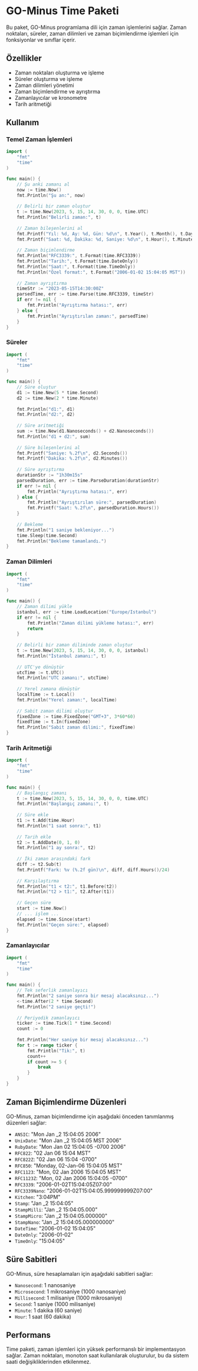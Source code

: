 # GO-Minus Time Paketi

Bu paket, GO-Minus programlama dili için zaman işlemlerini sağlar. Zaman noktaları, süreler, zaman dilimleri ve zaman biçimlendirme işlemleri için fonksiyonlar ve sınıflar içerir.

## Özellikler

- Zaman noktaları oluşturma ve işleme
- Süreler oluşturma ve işleme
- Zaman dilimleri yönetimi
- Zaman biçimlendirme ve ayrıştırma
- Zamanlayıcılar ve kronometre
- Tarih aritmetiği

## Kullanım

### Temel Zaman İşlemleri

```go
import (
    "fmt"
    "time"
)

func main() {
    // Şu anki zamanı al
    now := time.Now()
    fmt.Println("Şu an:", now)
    
    // Belirli bir zaman oluştur
    t := time.New(2023, 5, 15, 14, 30, 0, 0, time.UTC)
    fmt.Println("Belirli zaman:", t)
    
    // Zaman bileşenlerini al
    fmt.Printf("Yıl: %d, Ay: %d, Gün: %d\n", t.Year(), t.Month(), t.Day())
    fmt.Printf("Saat: %d, Dakika: %d, Saniye: %d\n", t.Hour(), t.Minute(), t.Second())
    
    // Zaman biçimlendirme
    fmt.Println("RFC3339:", t.Format(time.RFC3339))
    fmt.Println("Tarih:", t.Format(time.DateOnly))
    fmt.Println("Saat:", t.Format(time.TimeOnly))
    fmt.Println("Özel format:", t.Format("2006-01-02 15:04:05 MST"))
    
    // Zaman ayrıştırma
    timeStr := "2023-05-15T14:30:00Z"
    parsedTime, err := time.Parse(time.RFC3339, timeStr)
    if err != nil {
        fmt.Println("Ayrıştırma hatası:", err)
    } else {
        fmt.Println("Ayrıştırılan zaman:", parsedTime)
    }
}
```

### Süreler

```go
import (
    "fmt"
    "time"
)

func main() {
    // Süre oluştur
    d1 := time.New(5 * time.Second)
    d2 := time.New(2 * time.Minute)
    
    fmt.Println("d1:", d1)
    fmt.Println("d2:", d2)
    
    // Süre aritmetiği
    sum := time.New(d1.Nanoseconds() + d2.Nanoseconds())
    fmt.Println("d1 + d2:", sum)
    
    // Süre bileşenlerini al
    fmt.Printf("Saniye: %.2f\n", d2.Seconds())
    fmt.Printf("Dakika: %.2f\n", d2.Minutes())
    
    // Süre ayrıştırma
    durationStr := "1h30m15s"
    parsedDuration, err := time.ParseDuration(durationStr)
    if err != nil {
        fmt.Println("Ayrıştırma hatası:", err)
    } else {
        fmt.Println("Ayrıştırılan süre:", parsedDuration)
        fmt.Printf("Saat: %.2f\n", parsedDuration.Hours())
    }
    
    // Bekleme
    fmt.Println("1 saniye bekleniyor...")
    time.Sleep(time.Second)
    fmt.Println("Bekleme tamamlandı.")
}
```

### Zaman Dilimleri

```go
import (
    "fmt"
    "time"
)

func main() {
    // Zaman dilimi yükle
    istanbul, err := time.LoadLocation("Europe/Istanbul")
    if err != nil {
        fmt.Println("Zaman dilimi yükleme hatası:", err)
        return
    }
    
    // Belirli bir zaman diliminde zaman oluştur
    t := time.New(2023, 5, 15, 14, 30, 0, 0, istanbul)
    fmt.Println("İstanbul zamanı:", t)
    
    // UTC'ye dönüştür
    utcTime := t.UTC()
    fmt.Println("UTC zamanı:", utcTime)
    
    // Yerel zamana dönüştür
    localTime := t.Local()
    fmt.Println("Yerel zaman:", localTime)
    
    // Sabit zaman dilimi oluştur
    fixedZone := time.FixedZone("GMT+3", 3*60*60)
    fixedTime := t.In(fixedZone)
    fmt.Println("Sabit zaman dilimi:", fixedTime)
}
```

### Tarih Aritmetiği

```go
import (
    "fmt"
    "time"
)

func main() {
    // Başlangıç zamanı
    t := time.New(2023, 5, 15, 14, 30, 0, 0, time.UTC)
    fmt.Println("Başlangıç zamanı:", t)
    
    // Süre ekle
    t1 := t.Add(time.Hour)
    fmt.Println("1 saat sonra:", t1)
    
    // Tarih ekle
    t2 := t.AddDate(0, 1, 0)
    fmt.Println("1 ay sonra:", t2)
    
    // İki zaman arasındaki fark
    diff := t2.Sub(t)
    fmt.Printf("Fark: %v (%.2f gün)\n", diff, diff.Hours()/24)
    
    // Karşılaştırma
    fmt.Println("t1 < t2:", t1.Before(t2))
    fmt.Println("t2 > t1:", t2.After(t1))
    
    // Geçen süre
    start := time.Now()
    // ... işlem ...
    elapsed := time.Since(start)
    fmt.Println("Geçen süre:", elapsed)
}
```

### Zamanlayıcılar

```go
import (
    "fmt"
    "time"
)

func main() {
    // Tek seferlik zamanlayıcı
    fmt.Println("2 saniye sonra bir mesaj alacaksınız...")
    <-time.After(2 * time.Second)
    fmt.Println("2 saniye geçti!")
    
    // Periyodik zamanlayıcı
    ticker := time.Tick(1 * time.Second)
    count := 0
    
    fmt.Println("Her saniye bir mesaj alacaksınız...")
    for t := range ticker {
        fmt.Println("Tik:", t)
        count++
        if count >= 5 {
            break
        }
    }
}
```

## Zaman Biçimlendirme Düzenleri

GO-Minus, zaman biçimlendirme için aşağıdaki önceden tanımlanmış düzenleri sağlar:

- `ANSIC`: "Mon Jan _2 15:04:05 2006"
- `UnixDate`: "Mon Jan _2 15:04:05 MST 2006"
- `RubyDate`: "Mon Jan 02 15:04:05 -0700 2006"
- `RFC822`: "02 Jan 06 15:04 MST"
- `RFC822Z`: "02 Jan 06 15:04 -0700"
- `RFC850`: "Monday, 02-Jan-06 15:04:05 MST"
- `RFC1123`: "Mon, 02 Jan 2006 15:04:05 MST"
- `RFC1123Z`: "Mon, 02 Jan 2006 15:04:05 -0700"
- `RFC3339`: "2006-01-02T15:04:05Z07:00"
- `RFC3339Nano`: "2006-01-02T15:04:05.999999999Z07:00"
- `Kitchen`: "3:04PM"
- `Stamp`: "Jan _2 15:04:05"
- `StampMilli`: "Jan _2 15:04:05.000"
- `StampMicro`: "Jan _2 15:04:05.000000"
- `StampNano`: "Jan _2 15:04:05.000000000"
- `DateTime`: "2006-01-02 15:04:05"
- `DateOnly`: "2006-01-02"
- `TimeOnly`: "15:04:05"

## Süre Sabitleri

GO-Minus, süre hesaplamaları için aşağıdaki sabitleri sağlar:

- `Nanosecond`: 1 nanosaniye
- `Microsecond`: 1 mikrosaniye (1000 nanosaniye)
- `Millisecond`: 1 milisaniye (1000 mikrosaniye)
- `Second`: 1 saniye (1000 milisaniye)
- `Minute`: 1 dakika (60 saniye)
- `Hour`: 1 saat (60 dakika)

## Performans

Time paketi, zaman işlemleri için yüksek performanslı bir implementasyon sağlar. Zaman noktaları, monoton saat kullanılarak oluşturulur, bu da sistem saati değişikliklerinden etkilenmez.
